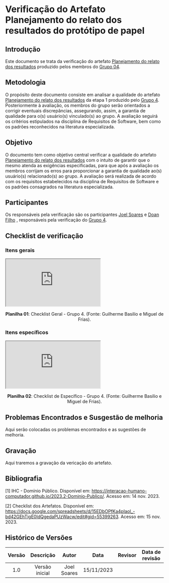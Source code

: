 # **Verificação do Artefato Planejamento do relato dos resultados do protótipo de papel**

## **Introdução**

Este documento se trata da verificação do artefato [Planejamento do relato dos resultados](https://interacao-humano-computador.github.io/2023.2-Dominio-Publico/design_avalaiacao_desenvolvimento/nivel2/prototipo_de_papel/planejamento_relato/) produzido pelos membros do [Grupo 04](https://interacao-humano-computador.github.io/2023.2-Dominio-Publico/).

## **Metodologia**

O propósito deste documento consiste em analisar a qualidade do artefato [Planejamento do relato dos resultados](https://interacao-humano-computador.github.io/2023.2-Dominio-Publico/design_avalaiacao_desenvolvimento/nivel2/prototipo_de_papel/planejamento_relato/) da etapa 1 produzido pelo [Grupo 4](https://interacao-humano-computador.github.io/2023.2-Dominio-Publico/). Posteriormente à avaliação, os membros do grupo serão orientados a corrigir eventuais discrepâncias, assegurando, assim, a garantia de qualidade para o(s) usuário(s) vinculado(s) ao grupo. A avaliação seguirá os critérios estipulados na disciplina de Requisitos de Software, bem como os padrões reconhecidos na literatura especializada.
## **Objetivo**

O documento tem como objetivo central verificar a qualidade do artefato [Planejamento do relato dos resultados](https://interacao-humano-computador.github.io/2023.2-Dominio-Publico/design_avalaiacao_desenvolvimento/nivel2/prototipo_de_papel/planejamento_relato/) com o intuito de garantir que o mesmo atenda as exigências especificadas, para que após a avaliação os membros corrijam os erros para proporcionar a garantia de qualidade ao(s) usuário(s) relacionado(s) ao grupo. A avaliação será realizada de acordo com os requisitos estabelecidos na disciplina de Requisitos de Software e os padrões consagrados na literatura especializada.

## **Participantes**

Os responsáveis pela verificação são os participantes [Joel Soares](https://github.com/JoelSRangel) e [Doan Filho](https://github.com/FilhoDoan) , responsáveis pela verificação do [Grupo 4](https://interacao-humano-computador.github.io/2023.2-Dominio-Publico/).

## **Checklist de verificação**

### **Itens gerais**

<iframe src="https://docs.google.com/spreadsheets/d/e/2PACX-1vTxfrrxgyZOXDyq68vXISPax2NcU2-zty8QK8Ifkw2p09msqwXWRCXunjfUFhyBddQ3cmPvgMVUnZsY/pubhtml?gid=1116072950&amp;single=true&amp;widget=true&amp;headers=false"></iframe>
<div align="center">
<p> <b>Planilha 01</b>: Checklist Geral - Grupo 4. (Fonte: Guilherme Basilio e Miguel de Frias). </p>
</div>

### **Itens específicos**

<iframe src="https://docs.google.com/spreadsheets/d/e/2PACX-1vTxfrrxgyZOXDyq68vXISPax2NcU2-zty8QK8Ifkw2p09msqwXWRCXunjfUFhyBddQ3cmPvgMVUnZsY/pubhtml?gid=313439466&amp;single=true&amp;widget=true&amp;headers=false"></iframe>

<div align="center">
<p> <b>Planilha 02</b>: Checklist de Específico - Grupo 4. (Fonte: Guilherme Basilio e Miguel de Frias). </p>
</div>


## **Problemas Encontrados e Susgestão de melhoria**

Aqui serão colocadas os problemas encontrados e as sugestões de melhoria.

## **Gravação**

Aqui traremos a gravação da vericação do artefato.


## **Bibliografia**

[1] IHC - Domínio Público. Disponível em: <https://interacao-humano-computador.github.io/2023.2-Dominio-Publico/>. Acesso em: 14 nov. 2023.

[2] Checklist dos Artefatos. Disponível em: <https://docs.google.com/spreadsheets/d/15EDbOPfKa4pIaol_-bd42GEhTigE0IdQgedaPUzWacw/edit#gid=55399263>. Acesso em: 15 nov. 2023.

## **Histórico de Versões**

| Versão |          Descrição              |     Autor      |      Data      |   Revisor     |    Data de revisão    |  
|:------:|:-------------------------------:|:--------------:|:--------------:|:-------------:|:---------------------:|
|  1.0   | Versão inicial |  Joel Soares   |   15/11/2023   |    |        |